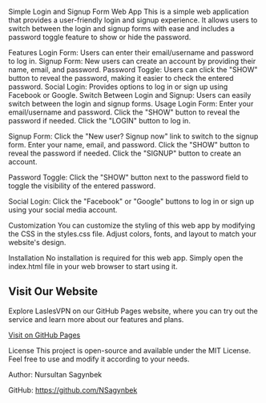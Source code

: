 Simple Login and Signup Form Web App
This is a simple web application that provides a user-friendly login and signup experience. It allows users to switch between the login and signup forms with ease and includes a password toggle feature to show or hide the password.

Features
Login Form: Users can enter their email/username and password to log in.
Signup Form: New users can create an account by providing their name, email, and password.
Password Toggle: Users can click the "SHOW" button to reveal the password, making it easier to check the entered password.
Social Login: Provides options to log in or sign up using Facebook or Google.
Switch Between Login and Signup: Users can easily switch between the login and signup forms.
Usage
Login Form: Enter your email/username and password. Click the "SHOW" button to reveal the password if needed. Click the "LOGIN" button to log in.

Signup Form: Click the "New user? Signup now" link to switch to the signup form. Enter your name, email, and password. Click the "SHOW" button to reveal the password if needed. Click the "SIGNUP" button to create an account.

Password Toggle: Click the "SHOW" button next to the password field to toggle the visibility of the entered password.

Social Login: Click the "Facebook" or "Google" buttons to log in or sign up using your social media account.

Customization
You can customize the styling of this web app by modifying the CSS in the styles.css file. Adjust colors, fonts, and layout to match your website's design.

Installation
No installation is required for this web app. Simply open the index.html file in your web browser to start using it.
## Visit Our Website

Explore LaslesVPN on our GitHub Pages website, where you can try out the service and learn more about our features and plans.

[Visit on GitHub Pages](https://NSagynbek.github.io/login-and-registration-form/)


License
This project is open-source and available under the MIT License. Feel free to use and modify it according to your needs.

Author: Nursultan Sagynbek

GitHub: https://github.com/NSagynbek
